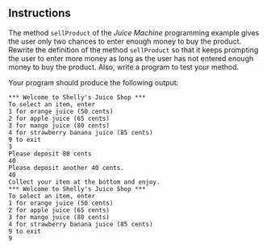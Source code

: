 ## Instructions
The method `sellProduct` of the _Juice Machine_ programming example gives the user only two chances to enter enough money to buy the product. Rewrite the definition of the method `sellProduct` so that it keeps prompting the user to enter more money as long as the user has not entered enough money to buy the product. Also, write a program to test your method. 

Your program should produce the following output:

```
*** Welcome to Shelly's Juice Shop ***                               
To select an item, enter                                             
1 for orange juice (50 cents)                                        
2 for apple juice (65 cents)                                         
3 for mango juice (80 cents)                                         
4 for strawberry banana juice (85 cents)                             
9 to exit                                                            
3                                                                    
Please deposit 80 cents                                              
40                                                                   
Please deposit another 40 cents.                                     
40                                                                   
Collect your item at the bottom and enjoy.                           
*** Welcome to Shelly's Juice Shop ***                               
To select an item, enter                                             
1 for orange juice (50 cents)                                        
2 for apple juice (65 cents)                                         
3 for mango juice (80 cents)                                         
4 for strawberry banana juice (85 cents)                             
9 to exit                                                            
9
```

